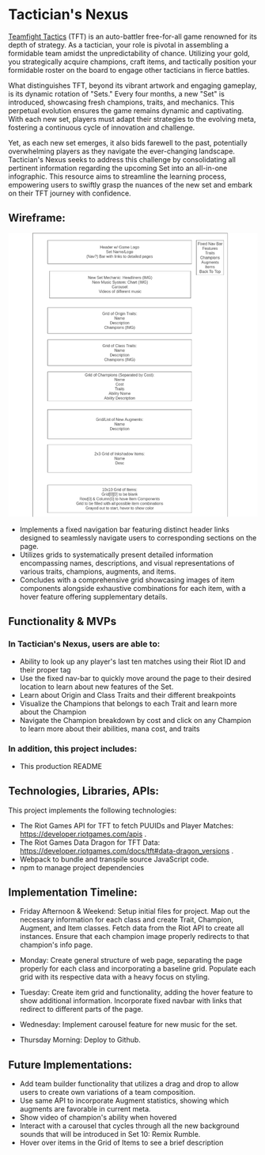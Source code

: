 # Tactician's Nexus

[Teamfight Tactics](https://teamfighttactics.leagueoflegends.com/en-us/) (TFT) is an auto-battler free-for-all game renowned for its depth of strategy. As a tactician, your role is pivotal in assembling a formidable team amidst the unpredictability of chance. Utilizing your gold, you strategically acquire champions, craft items, and tactically position your formidable roster on the board to engage other tacticians in fierce battles.

What distinguishes TFT, beyond its vibrant artwork and engaging gameplay, is its dynamic rotation of "Sets." Every four months, a new "Set" is introduced, showcasing fresh champions, traits, and mechanics. This perpetual evolution ensures the game remains dynamic and captivating. With each new set, players must adapt their strategies to the evolving meta, fostering a continuous cycle of innovation and challenge.

Yet, as each new set emerges, it also bids farewell to the past, potentially overwhelming players as they navigate the ever-changing landscape. Tactician's Nexus seeks to address this challenge by consolidating all pertinent information regarding the upcoming Set into an all-in-one infographic. This resource aims to streamline the learning process, empowering users to swiftly grasp the nuances of the new set and embark on their TFT journey with confidence.

## Wireframe: 

![TN Wireframe](./assets/wireframe/tn_wireframe.png)

* Implements a fixed navigation bar featuring distinct header links designed to seamlessly navigate users to corresponding sections on the page.
* Utilizes grids to systematically present detailed information encompassing names, descriptions, and visual representations of various traits, champions, augments, and items.
* Concludes with a comprehensive grid showcasing images of item components alongside exhaustive combinations for each item, with a hover feature offering supplementary details.

## Functionality & MVPs

### In Tactician's Nexus, users are able to:

* Ability to look up any player's last ten matches using their Riot ID and their proper tag
* Use the fixed nav-bar to quickly move around the page to their desired location to learn about new features of the Set.
* Learn about Origin and Class Traits and their different breakpoints
* Visualize the Champions that belongs to each Trait and learn more about the Champion
* Navigate the Champion breakdown by cost and click on any Champion to learn more about their abilities, mana cost, and traits


### In addition, this project includes:

* This production README

## Technologies, Libraries, APIs:
This project implements the following technologies:

* The Riot Games API for TFT to fetch PUUIDs and Player Matches: https://developer.riotgames.com/apis .
* The Riot Games Data Dragon for TFT Data: https://developer.riotgames.com/docs/tft#data-dragon_versions .
* Webpack to bundle and transpile source JavaScript code.
* npm to manage project dependencies

## Implementation Timeline:

* Friday Afternoon & Weekend: Setup initial files for project. Map out the necessary information for each class and create Trait, Champion, Augment, and Item classes. Fetch data from the Riot API to create all instances. Ensure that each champion image properly redirects to that champion's info page.

* Monday: Create general structure of web page, separating the page properly for each class and incorporating a baseline grid. Populate each grid with its respective data with a heavy focus on styling. 

* Tuesday: Create item grid and functionality, adding the hover feature to show additional information. Incorporate fixed navbar with links that redirect to different parts of the page.

* Wednesday: Implement carousel feature for new music for the set.

* Thursday Morning: Deploy to Github.

## Future Implementations:

* Add team builder functionality that utilizes a drag and drop to allow users to create own variations of a team composition.
* Use same API to incorporate Augment statistics, showing which augments are favorable in current meta.
* Show video of champion's ability when hovered
* Interact with a carousel that cycles through all the new background sounds that will be introduced in Set 10: Remix Rumble.
* Hover over items in the Grid of Items to see a brief description